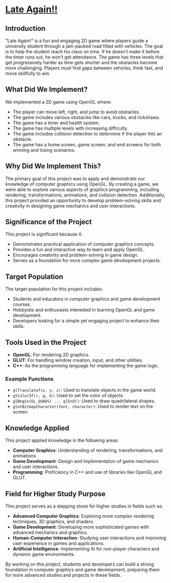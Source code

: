 #  [Late Again!!](https://github.com/mubin25-dodu/Late-again-)


## Introduction
"Late Again!" is a fun and engaging 2D game where players guide a university student through a jam-packed road filled with vehicles. The goal is to help the student reach his class on time. If he doesn’t make it before the timer runs out, he won’t get attendance. The game has three levels that get progressively harder as time gets shorter and the obstacles become more challenging. Players must find gaps between vehicles, think fast, and move skillfully to win.

## What Did We Implement?
We implemented a 2D game using OpenGL where:
- The player can move left, right, and jump to avoid obstacles.
- The game includes various obstacles like cars, trucks, and rickshaws.
- The game has a timer and health system.
- The game has multiple levels with increasing difficulty.
- The game includes collision detection to determine if the player hits an obstacle.
- The game has a home screen, game screen, and end screens for both winning and losing scenarios.

## Why Did We Implement This?
The primary goal of this project was to apply and demonstrate our knowledge of computer graphics using OpenGL. By creating a game, we were able to explore various aspects of graphics programming, including rendering, transformations, animations, and collision detection. Additionally, this project provided an opportunity to develop problem-solving skills and creativity in designing game mechanics and user interactions.

## Significance of the Project
This project is significant because it:
- Demonstrates practical application of computer graphics concepts.
- Provides a fun and interactive way to learn and apply OpenGL.
- Encourages creativity and problem-solving in game design.
- Serves as a foundation for more complex game development projects.

## Target Population
The target population for this project includes:
- Students and educators in computer graphics and game development courses.
- Hobbyists and enthusiasts interested in learning OpenGL and game development.
- Developers looking for a simple yet engaging project to enhance their skills.

## Tools Used in the Project
- **OpenGL**: For rendering 2D graphics.
- **GLUT**: For handling window creation, input, and other utilities.
- **C++**: As the programming language for implementing the game logic.

### Example Functions
- `glTranslatef(x, y, z)`: Used to translate objects in the game world.
- `glColor3f(r, g, b)`: Used to set the color of objects.
- `glBegin(GL_QUADS) ... glEnd()`: Used to draw quadrilateral shapes.
- `glutBitmapCharacter(font, character)`: Used to render text on the screen.

## Knowledge Applied
This project applied knowledge in the following areas:
- **Computer Graphics**: Understanding of rendering, transformations, and animations.
- **Game Development**: Design and implementation of game mechanics and user interactions.
- **Programming**: Proficiency in C++ and use of libraries like OpenGL and GLUT.

## Field for Higher Study Purpose
This project serves as a stepping stone for higher studies in fields such as:
- **Advanced Computer Graphics**: Exploring more complex rendering techniques, 3D graphics, and shaders.
- **Game Development**: Developing more sophisticated games with advanced mechanics and graphics.
- **Human-Computer Interaction**: Studying user interactions and improving user experience in games and applications.
- **Artificial Intelligence**: Implementing AI for non-player characters and dynamic game environments.

By working on this project, students and developers can build a strong foundation in computer graphics and game development, preparing them for more advanced studies and projects in these fields.
